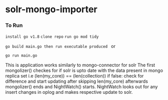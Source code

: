 # solr-mongo-importer



### **To Run**
`install go v1.8`
`clone repo`
`run go mod tidy`

`go build main.go then run executable produced
`
or

`go run main.go`

This is application works similarly to mongo-connector for solr
The first mongolizer() checkes for if solr is upto date with
the data present in mongo replica set i.e (len(my_core)) == (len(collection))
if false:
    check for difference and start updating after skipping len(my_core)
afterwards mongolizer() ends and NightWatch() starts.
NightWatch looks out for any insert changes in oplog and makes respective update to solr.
